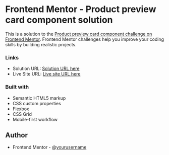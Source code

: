 # Frontend Mentor - Product preview card component solution

This is a solution to the [Product preview card component challenge on Frontend Mentor](https://www.frontendmentor.io/challenges/product-preview-card-component-GO7UmttRfa). Frontend Mentor challenges help you improve your coding skills by building realistic projects.

### Links

- Solution URL: [Solution URL here](https://www.frontendmentor.io/solutions/product-preview-card-component-solution-fojQOtyDBJ)
- Live Site URL: [Live site URL here](https://furqanemam.github.io/fm-product-preview-card-component/)

### Built with

- Semantic HTML5 markup
- CSS custom properties
- Flexbox
- CSS Grid
- Mobile-first workflow

## Author

- Frontend Mentor - [@yourusername](https://www.frontendmentor.io/profile/FurqanEmam)
